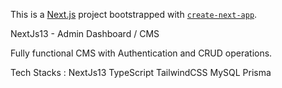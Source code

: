 This is a [Next.js](https://nextjs.org/) project bootstrapped with [`create-next-app`](https://github.com/vercel/next.js/tree/canary/packages/create-next-app).

NextJs13 - Admin Dashboard / CMS

Fully functional CMS with Authentication and CRUD operations.


Tech Stacks :
NextJs13
TypeScript
TailwindCSS
MySQL
Prisma
